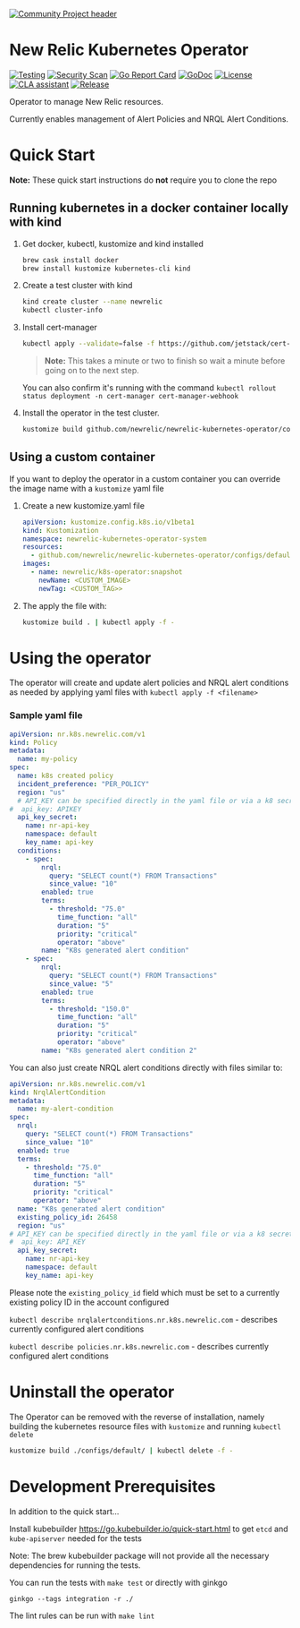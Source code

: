 [![Community Project header](https://github.com/newrelic/open-source-office/raw/master/examples/categories/images/Community_Project.png)](https://github.com/newrelic/open-source-office/blob/master/examples/categories/index.md#category-community-project)

# New Relic Kubernetes Operator

[![Testing](https://github.com/newrelic/newrelic-kubernetes-operator/workflows/Testing/badge.svg)](https://github.com/newrelic/newrelic-kubernetes-operator)
[![Security Scan](https://github.com/newrelic/newrelic-kubernetes-operator/workflows/Security%20Scan/badge.svg)](https://github.com/newrelic/newrelic-kubernetes-operator)
[![Go Report Card](https://goreportcard.com/badge/github.com/newrelic/newrelic-cli?style=flat-square)](https://goreportcard.com/report/github.com/newrelic/newrelic-kubernetes-operator)
[![GoDoc](https://godoc.org/github.com/newrelic/newrelic-kubernetes-operator?status.svg)](https://godoc.org/github.com/newrelic/newrelic-kubernetes-operator)
[![License](https://img.shields.io/badge/License-Apache%202.0-blue.svg)](https://github.com/newrelic/newrelic-kubernetes-operator/blob/master/LICENSE)
[![CLA assistant](https://cla-assistant.io/readme/badge/newrelic/newrelic-kubernetes-operator)](https://cla-assistant.io/newrelic/newrelic-kubernetes-operator)
[![Release](https://img.shields.io/github/release/newrelic/newrelic-kubernetes-operator/all.svg)](https://github.com/newrelic/newrelic-kubernetes-operator/releases/latest)

Operator to manage New Relic resources.

Currently enables management of Alert Policies and NRQL Alert Conditions.

# Quick Start

**Note:** These quick start instructions do **not** require you to clone the repo

## Running kubernetes in a docker container locally with kind

1. Get docker, kubectl, kustomize and kind installed

   ``` bash
   brew cask install docker
   brew install kustomize kubernetes-cli kind
   ```

1. Create a test cluster with kind

   ``` bash
   kind create cluster --name newrelic
   kubectl cluster-info
   ```

1. Install cert-manager

   ``` bash
   kubectl apply --validate=false -f https://github.com/jetstack/cert-manager/releases/download/v0.15.0/cert-manager.yaml
   ```

   > **Note:** This takes a minute or two to finish so wait a minute before going on to the next step.

   You can also confirm it's running with the command `kubectl rollout status deployment -n cert-manager cert-manager-webhook`

1. Install the operator in the test cluster.

   ``` bash
   kustomize build github.com/newrelic/newrelic-kubernetes-operator/configs/default | kubectl apply -f -
   ```

## Using a custom container

If you want to deploy the operator in a custom container you can override the image name with a `kustomize` yaml file

1. Create a new kustomize.yaml file

   ```yaml
   apiVersion: kustomize.config.k8s.io/v1beta1
   kind: Kustomization
   namespace: newrelic-kubernetes-operator-system
   resources:
     - github.com/newrelic/newrelic-kubernetes-operator/configs/default
   images:
     - name: newrelic/k8s-operator:snapshot
       newName: <CUSTOM_IMAGE>
       newTag: <CUSTOM_TAG>>
   ```

1. The apply the file with:

   ``` bash
   kustomize build . | kubectl apply -f -
   ```

# Using the operator

The operator will create and update alert policies and NRQL alert conditions as needed by applying yaml files with `kubectl apply -f <filename>`

### Sample yaml file

```yaml
apiVersion: nr.k8s.newrelic.com/v1
kind: Policy
metadata:
  name: my-policy
spec:
  name: k8s created policy
  incident_preference: "PER_POLICY"
  region: "us"
  # API_KEY can be specified directly in the yaml file or via a k8 secret
#  api_key: APIKEY
  api_key_secret:
    name: nr-api-key
    namespace: default
    key_name: api-key
  conditions:
    - spec:
        nrql:
          query: "SELECT count(*) FROM Transactions"
          since_value: "10"
        enabled: true
        terms:
          - threshold: "75.0"
            time_function: "all"
            duration: "5"
            priority: "critical"
            operator: "above"
        name: "K8s generated alert condition"
    - spec:
        nrql:
          query: "SELECT count(*) FROM Transactions"
          since_value: "5"
        enabled: true
        terms:
          - threshold: "150.0"
            time_function: "all"
            duration: "5"
            priority: "critical"
            operator: "above"
        name: "K8s generated alert condition 2"

```

You can also just create NRQL alert conditions directly with files similar to:

```yaml
apiVersion: nr.k8s.newrelic.com/v1
kind: NrqlAlertCondition
metadata:
  name: my-alert-condition
spec:
  nrql:
    query: "SELECT count(*) FROM Transactions"
    since_value: "10"
  enabled: true
  terms:
    - threshold: "75.0"
      time_function: "all"
      duration: "5"
      priority: "critical"
      operator: "above"
  name: "K8s generated alert condition"
  existing_policy_id: 26458
  region: "us"
# API_KEY can be specified directly in the yaml file or via a k8 secret
#  api_key: API_KEY
  api_key_secret:
    name: nr-api-key
    namespace: default
    key_name: api-key

```

Please note the `existing_policy_id` field which must be set to a currently existing policy ID in the account configured

`kubectl describe nrqlalertconditions.nr.k8s.newrelic.com` - describes currently configured alert conditions

`kubectl describe policies.nr.k8s.newrelic.com` - describes currently configured alert conditions


# Uninstall the operator

The Operator can be removed with the reverse of installation, namely building the kubernetes resource files with `kustomize` and running `kubectl delete`

``` bash
kustomize build ./configs/default/ | kubectl delete -f -
```


# Development Prerequisites

In addition to the quick start...

Install kubebuilder https://go.kubebuilder.io/quick-start.html to get `etcd` and `kube-apiserver` needed for the tests

Note: The brew kubebuilder package will not provide all the necessary dependencies for running the tests. 

You can run the tests with 
`make test` or directly with ginkgo

`ginkgo --tags integration -r ./`

The lint rules can be run with 
`make lint`

